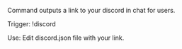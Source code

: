 Command outputs a link to your discord in chat for users.

Trigger:
	!discord

Use:
	Edit discord.json file with your link.
	
